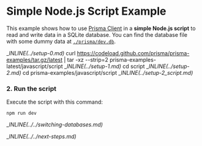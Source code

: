 # Simple Node.js Script Example

This example shows how to use [Prisma Client](https://www.prisma.io/docs/reference/tools-and-interfaces/prisma-client) in a **simple Node.js script** to read and write data in a SQLite database. You can find the database file with some dummy data at [`./prisma/dev.db`](./prisma/dev.db).

__INLINE(../_setup-0.md)__
curl https://codeload.github.com/prisma/prisma-examples/tar.gz/latest | tar -xz --strip=2 prisma-examples-latest/javascript/script
__INLINE(../_setup-1.md)__
cd script
__INLINE(../_setup-2.md)__
cd prisma-examples/javascript/script
__INLINE(../_setup-2_script.md)__

### 2. Run the script

Execute the script with this command: 

```
npm run dev
```

__INLINE(../../_switching-databases.md)__

__INLINE(../../_next-steps.md)__
